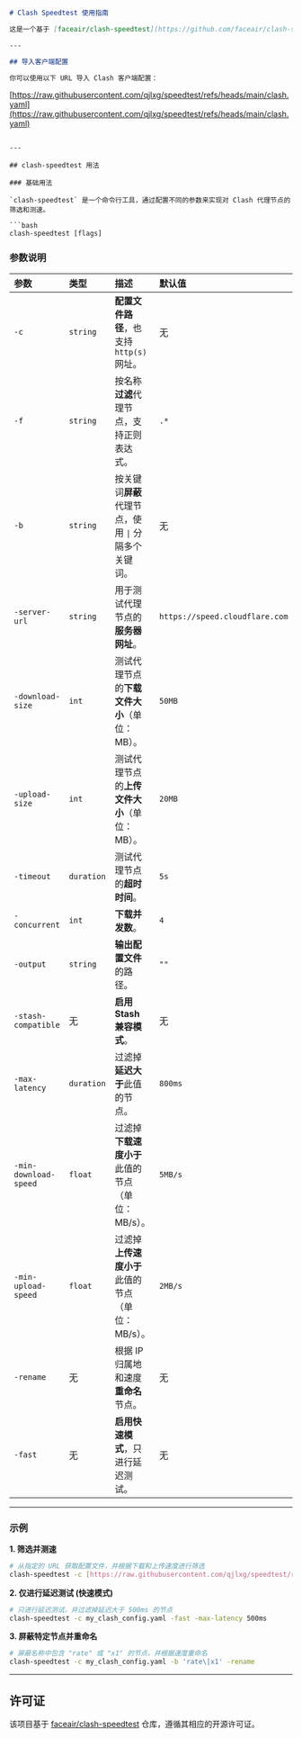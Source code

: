 

```markdown
# Clash Speedtest 使用指南

这是一个基于 [faceair/clash-speedtest](https://github.com/faceair/clash-speedtest) 的使用指南，旨在帮助你快速筛选出最快的 Clash 代理节点。

---

## 导入客户端配置

你可以使用以下 URL 导入 Clash 客户端配置：

```

[https://raw.githubusercontent.com/qjlxg/speedtest/refs/heads/main/clash.yaml](https://raw.githubusercontent.com/qjlxg/speedtest/refs/heads/main/clash.yaml)

````

---

## clash-speedtest 用法

### 基础用法

`clash-speedtest` 是一个命令行工具，通过配置不同的参数来实现对 Clash 代理节点的筛选和测速。

```bash
clash-speedtest [flags]
````

### 参数说明

| 参数 | 类型 | 描述 | 默认值 |
| :--- | :--- | :--- | :--- |
| `-c` | `string` | **配置文件路径**，也支持 `http(s)` 网址。 | 无 |
| `-f` | `string` | 按名称**过滤**代理节点，支持正则表达式。 | `.*` |
| `-b` | `string` | 按关键词**屏蔽**代理节点，使用 `\|` 分隔多个关键词。 | 无 |
| `-server-url` | `string` | 用于测试代理节点的**服务器网址**。 | `https://speed.cloudflare.com` |
| `-download-size` | `int` | 测试代理节点的**下载文件大小**（单位：MB）。 | `50MB` |
| `-upload-size` | `int` | 测试代理节点的**上传文件大小**（单位：MB）。 | `20MB` |
| `-timeout` | `duration` | 测试代理节点的**超时时间**。 | `5s` |
| `-concurrent` | `int` | **下载并发数**。 | `4` |
| `-output` | `string` | **输出配置文件**的路径。 | `""` |
| `-stash-compatible` | 无 | **启用 Stash 兼容模式**。 | 无 |
| `-max-latency` | `duration` | 过滤掉**延迟大于**此值的节点。 | `800ms` |
| `-min-download-speed` | `float` | 过滤掉**下载速度小于**此值的节点（单位：MB/s）。 | `5MB/s` |
| `-min-upload-speed` | `float` | 过滤掉**上传速度小于**此值的节点（单位：MB/s）。 | `2MB/s` |
| `-rename` | 无 | 根据 IP 归属地和速度**重命名**节点。 | 无 |
| `-fast` | 无 | **启用快速模式**，只进行延迟测试。 | 无 |

-----

### 示例

**1. 筛选并测速**

```bash
# 从指定的 URL 获取配置文件，并根据下载和上传速度进行筛选
clash-speedtest -c [https://raw.githubusercontent.com/qjlxg/speedtest/refs/heads/main/clash.yaml](https://raw.githubusercontent.com/qjlxg/speedtest/refs/heads/main/clash.yaml) -min-download-speed 10 -min-upload-speed 5
```

**2. 仅进行延迟测试 (快速模式)**

```bash
# 只进行延迟测试，并过滤掉延迟大于 500ms 的节点
clash-speedtest -c my_clash_config.yaml -fast -max-latency 500ms
```

**3. 屏蔽特定节点并重命名**

```bash
# 屏蔽名称中包含 "rate" 或 "x1" 的节点，并根据速度重命名
clash-speedtest -c my_clash_config.yaml -b 'rate\|x1' -rename
```

-----

## 许可证

该项目基于 [faceair/clash-speedtest](https://github.com/faceair/clash-speedtest) 仓库，遵循其相应的开源许可证。

```
```
